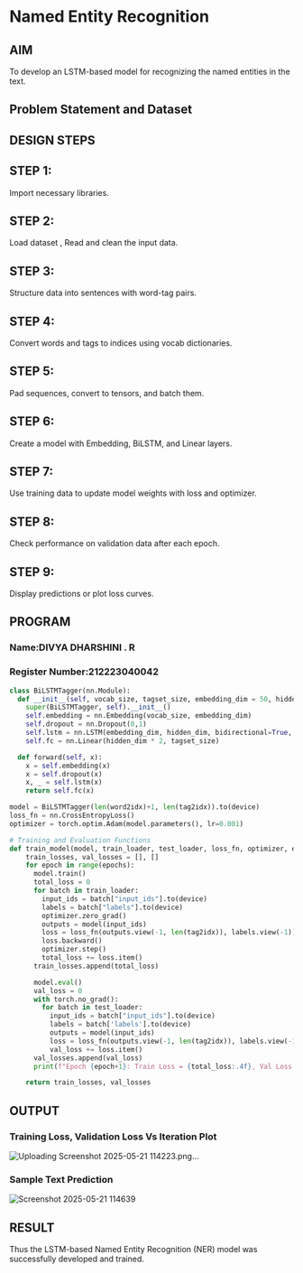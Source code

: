 # Named Entity Recognition

## AIM

To develop an LSTM-based model for recognizing the named entities in the text.

## Problem Statement and Dataset


## DESIGN STEPS
## STEP 1: 
Import necessary libraries.

## STEP 2: 
Load dataset , Read and clean the input data.

## STEP 3: 
Structure data into sentences with word-tag pairs.

## STEP 4: 
Convert words and tags to indices using vocab dictionaries.

## STEP 5:
Pad sequences, convert to tensors, and batch them.

## STEP 6: 
Create a model with Embedding, BiLSTM, and Linear layers.

## STEP 7: 
Use training data to update model weights with loss and optimizer.

## STEP 8:
Check performance on validation data after each epoch.

## STEP 9: 
Display predictions or plot loss curves.


## PROGRAM
### Name:DIVYA DHARSHINI . R
### Register Number:212223040042
```python
class BiLSTMTagger(nn.Module):
  def __init__(self, vocab_size, tagset_size, embedding_dim = 50, hidden_dim = 100):
    super(BiLSTMTagger, self).__init__()
    self.embedding = nn.Embedding(vocab_size, embedding_dim)
    self.dropout = nn.Dropout(0,1)
    self.lstm = nn.LSTM(embedding_dim, hidden_dim, bidirectional=True, batch_first=True)
    self.fc = nn.Linear(hidden_dim * 2, tagset_size)

  def forward(self, x):
    x = self.embedding(x)
    x = self.dropout(x)
    x, _ = self.lstm(x)
    return self.fc(x)      

model = BiLSTMTagger(len(word2idx)+1, len(tag2idx)).to(device)
loss_fn = nn.CrossEntropyLoss()
optimizer = torch.optim.Adam(model.parameters(), lr=0.001)

# Training and Evaluation Functions
def train_model(model, train_loader, test_loader, loss_fn, optimizer, epochs=3):
    train_losses, val_losses = [], []
    for epoch in range(epochs):
      model.train()
      total_loss = 0
      for batch in train_loader:
        input_ids = batch["input_ids"].to(device)
        labels = batch["labels"].to(device)
        optimizer.zero_grad()
        outputs = model(input_ids)
        loss = loss_fn(outputs.view(-1, len(tag2idx)), labels.view(-1))
        loss.backward()
        optimizer.step()
        total_loss += loss.item()
      train_losses.append(total_loss)

      model.eval()
      val_loss = 0
      with torch.no_grad():
        for batch in test_loader:
          input_ids = batch["input_ids"].to(device)
          labels = batch['labels'].to(device)
          outputs = model(input_ids)
          loss = loss_fn(outputs.view(-1, len(tag2idx)), labels.view(-1))
          val_loss += loss.item()
      val_losses.append(val_loss)
      print(f"Epoch {epoch+1}: Train Loss = {total_loss:.4f}, Val Loss = {val_loss:.4f}")          

    return train_losses, val_losses


```
## OUTPUT

### Training Loss, Validation Loss Vs Iteration Plot
![Uploading Screenshot 2025-05-21 114223.png…]()


### Sample Text Prediction
![Screenshot 2025-05-21 114639](https://github.com/user-attachments/assets/6f079b77-97dd-4c06-9920-b2ea4d91cb1f)


## RESULT
Thus the LSTM-based Named Entity Recognition (NER) model was successfully developed and trained.
